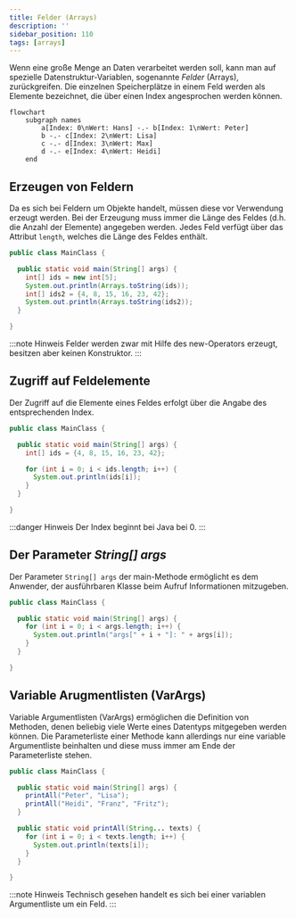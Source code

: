 ```yaml
---
title: Felder (Arrays)
description: ''
sidebar_position: 110
tags: [arrays]
---
```


Wenn eine große Menge an Daten verarbeitet werden soll, kann man auf spezielle Datenstruktur-Variablen, sogenannte _Felder_ (Arrays), zurückgreifen. Die einzelnen Speicherplätze in einem Feld werden als Elemente bezeichnet, die über einen Index angesprochen
werden können.

```mermaid
flowchart
    subgraph names
        a[Index: 0\nWert: Hans] -.- b[Index: 1\nWert: Peter]
        b -.- c[Index: 2\nWert: Lisa]
        c -.- d[Index: 3\nWert: Max]
        d -.- e[Index: 4\nWert: Heidi]
    end
```

## Erzeugen von Feldern

Da es sich bei Feldern um Objekte handelt, müssen diese vor Verwendung erzeugt werden. Bei der Erzeugung muss immer die Länge des Feldes (d.h. die Anzahl der Elemente) angegeben werden. Jedes Feld verfügt über das Attribut `length`, welches die Länge des Feldes
enthält.

```java title="MainClass.java" showLineNumbers
public class MainClass {

  public static void main(String[] args) {
    int[] ids = new int[5];
    System.out.println(Arrays.toString(ids));
    int[] ids2 = {4, 8, 15, 16, 23, 42};
    System.out.println(Arrays.toString(ids2));
  }

}
```

:::note Hinweis
Felder werden zwar mit Hilfe des new-Operators erzeugt, besitzen aber keinen Konstruktor.
:::

## Zugriff auf Feldelemente

Der Zugriff auf die Elemente eines Feldes erfolgt über die Angabe des entsprechenden Index.

```java title="MainClass.java" showLineNumbers
public class MainClass {

  public static void main(String[] args) {
    int[] ids = {4, 8, 15, 16, 23, 42};

    for (int i = 0; i < ids.length; i++) {
      System.out.println(ids[i]);
    }
  }

}
```

:::danger Hinweis
Der Index beginnt bei Java bei 0.
:::

## Der Parameter _String[] args_

Der Parameter `String[] args` der main-Methode ermöglicht es dem Anwender, der ausführbaren Klasse beim Aufruf Informationen mitzugeben.

```java title="MainClass.java" showLineNumbers
public class MainClass {

  public static void main(String[] args) {
    for (int i = 0; i < args.length; i++) {
      System.out.println("args[" + i + "]: " + args[i]);
    }
  }

}
```

## Variable Arugmentlisten (VarArgs)

Variable Argumentlisten (VarArgs) ermöglichen die Definition von Methoden, denen beliebig viele Werte eines Datentyps mitgegeben werden können. Die Parameterliste einer Methode kann allerdings nur eine variable Argumentliste beinhalten und diese muss immer am
Ende der Parameterliste stehen.

```java title="MainClass.java" showLineNumbers
public class MainClass {

  public static void main(String[] args) {
    printAll("Peter", "Lisa");
    printAll("Heidi", "Franz", "Fritz");
  }

  public static void printAll(String... texts) {
    for (int i = 0; i < texts.length; i++) {
      System.out.println(texts[i]);
    }
  }

}
```

:::note Hinweis
Technisch gesehen handelt es sich bei einer variablen Argumentliste um ein Feld.
:::
